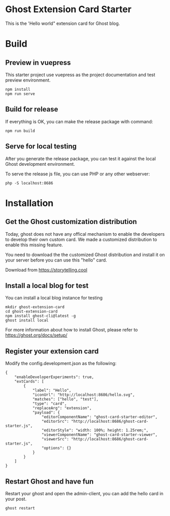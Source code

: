 # Ghost Extension Card Starter

This is the 'Hello world" extension card for Ghost blog.

# Build

## Preview in vuepress

This starter project use vuepress as the project documentation and test preview environment.

```
npm install
npm run serve
```

## Build for release

If everything is OK, you can make the release package with command:

```
npm run build
```

## Serve for local testing

After you generate the release package, you can test it against the local Ghost development environment.

To serve the release js file, you can use PHP or any other webserver:

```
php -S localhost:8686
```

# Installation

## Get the Ghost customization distribution

Today, ghost does not have any offical mechanism to enable the developers to develop their own custom card. We made a customized distribution to enable this missing feature.

You need to download the the customized Ghost distribution and install it on your server before you can use this "hello" card.

Download from https://storytelling.cool

## Install a local blog for test

You can install a local blog instance for testing

```
mkdir ghost-extension-card
cd ghost-extension-card
npm install ghost-cli@latest -g
ghost install local
```

For more information about how to install Ghost, please refer to
https://ghost.org/docs/setup/

## Register your extension card

Modify the config.development.json as the following:

```
{
    "enableDeveloperExperiments": true,
    "extCards": [
        {
            "label": "Hello",
            "iconUrl": "http://localhost:8686/hello.svg",
            "matches": ["hello", "test"],
            "type": "card",
            "replaceArg": "extension",
            "payload": {
                "editorComponentName": "ghost-card-starter-editor",
                "editorSrc": "http://localhost:8686/ghost-card-starter.js",
                "editorStyle": "width: 100%; height: 1.25rem;",
                "viewerComponentName": "ghost-card-starter-viewer",
                "viewerSrc": "http://localhost:8686/ghost-card-starter.js",
                "options": {}
            }
        }
    ]
}
```

## Restart Ghost and have fun

Restart your ghost and open the admin-client, you can add the hello card in your post.

```
ghost restart
```
